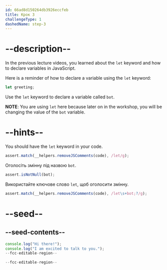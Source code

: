 ```yaml
---
id: 66ad8d150264db3926eccfeb
title: Крок 3
challengeType: 1
dashedName: step-3
---
```


# --description--

In the previous lecture videos, you learned about the `let` keyword and how to declare variables in JavaScript.

Here is a reminder of how to declare a variable using the `let` keyword:

```js
let greeting;
```

Use the `let` keyword to declare a variable called `bot`.

**NOTE**: You are using `let` here because later on in the workshop, you will be changing the value of the `bot` variable.

# --hints--

You should have the `let` keyword in your code.

```js
assert.match(__helpers.removeJSComments(code), /let/g);
```

Оголосіть змінну під назвою `bot`.

```js
assert.isNotNull(bot);
```

Використайте ключове слово `let`, щоб оголосити змінну.

```js
assert.match(__helpers.removeJSComments(code), /let\s+bot;?/g);
```

# --seed--

## --seed-contents--

```js
console.log("Hi there!");
console.log("I am excited to talk to you.");
--fcc-editable-region--

--fcc-editable-region--
```
